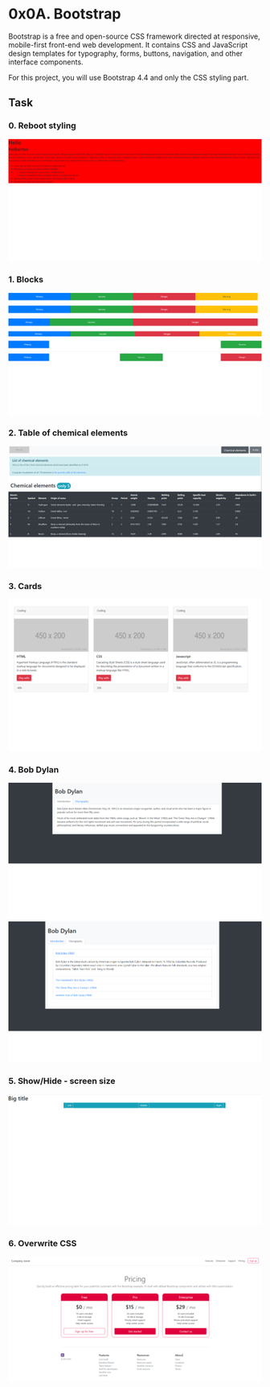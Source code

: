 <h1>0x0A. Bootstrap</h1>
<p>Bootstrap is a free and open-source CSS framework directed at responsive, mobile-first front-end web development. It contains CSS and JavaScript design templates for typography, forms, buttons, navigation, and other interface components.

For this project, you will use Bootstrap 4.4 and only the CSS styling part.</p>

<h2>Task</h2>
<div>
  <h3>0. Reboot styling</h3>
  <img src="images/Task-0.png">
</div>
<div>
  <h3>1. Blocks</h3>
  <img src="images/Task-1.png">
</div>
<div>
  <h3>2. Table of chemical elements</h3>
  <img src="images/Task-2.png">
</div>
<div>
  <h3>3. Cards</h3>
  <img src="images/Task-3.png">
</div>
<div>
  <h3>4. Bob Dylan</h3>
  <img src="images/Task-4-1.png">
  <img src="images/Task-4-2.png">
</div>
<div>
  <h3>5. Show/Hide - screen size</h3>
  <img src="images/Task-5.png">
</div>
<div>
  <h3>6. Overwrite CSS</h3>
  <img src="images/Task-6.png">
</div>